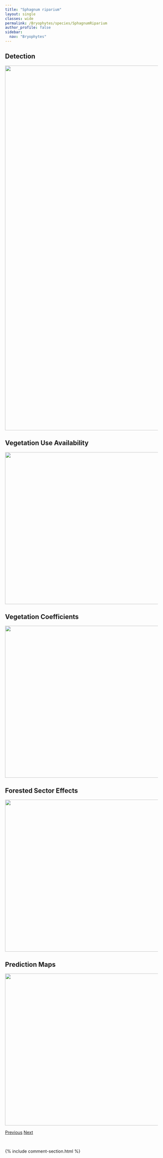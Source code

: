 ```yaml
---
title: "Sphagnum riparium"
layout: single
classes: wide
permalink: /Bryophytes/species/SphagnumRiparium
author_profile: false
sidebar:
  nav: "Bryophytes"
---
```


<h2>Detection</h2>

<a href="https://drive.google.com/uc?export=view&id=1_33zVVb5gB9-kOu48qEUDG7JAwLk4QCy">
<img src="https://drive.google.com/uc?export=view&id=1_33zVVb5gB9-kOu48qEUDG7JAwLk4QCy" height = "1200" width = "800">
</a>


<h2>Vegetation Use Availability</h2>

<a href="https://drive.google.com/uc?export=view&id=15rton7IWqA93mtqSV1E9ttuZ8iGpBgeq">
<img src="https://drive.google.com/uc?export=view&id=15rton7IWqA93mtqSV1E9ttuZ8iGpBgeq" height = "500" width = "1000">
</a>


<h2>Vegetation Coefficients</h2>

<a href="https://drive.google.com/uc?export=view&id=1y771DXwqH2cD_jPJaivaw-6bNY8we37e">
<img src="https://drive.google.com/uc?export=view&id=1y771DXwqH2cD_jPJaivaw-6bNY8we37e" height = "500" width = "1000">
</a>


<h2>Forested Sector Effects</h2>

<a href="https://drive.google.com/uc?export=view&id=1FjM4WcWbc3uM5nZskaDFvkVfVtrVM97f">
<img src="https://drive.google.com/uc?export=view&id=1FjM4WcWbc3uM5nZskaDFvkVfVtrVM97f" height = "500" width = "1000">
</a>


<h2>Prediction Maps</h2>

<a href="https://drive.google.com/uc?export=view&id=17y2n6iEd7stgxjKbvbQbLahBKk7rdSyG">
<img src="https://drive.google.com/uc?export=view&id=17y2n6iEd7stgxjKbvbQbLahBKk7rdSyG" height = "500" width = "1000">
</a>


<a href="/DevelopmentWebsite/Bryophytes/species/DicranumAcutifolium" class="pagination--pager" title="Dicranum acutifolium">Previous</a> <a href="/DevelopmentWebsite/Bryophytes/species/MyliaAnomala" class="pagination--pager" title="Mylia anomala">Next</a>

<p>&nbsp;</p>

{% include comment-section.html %}
